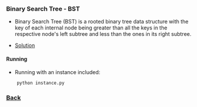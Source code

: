 ### Binary Search Tree - BST
- Binary Search Tree (BST) is a rooted binary tree data structure with the key of each internal node being greater than all the keys in the respective node's left subtree and less than the ones in its right subtree.

- [Solution](bst.py)

#### Running
- Running with an instance included:
````bash
    python instance.py 
````

### [Back](../../README.md)